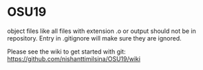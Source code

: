 # OSU19

object files like all files with extension .o or output should not be in repository. Entry in .gitignore will make sure they are ignored.

Please see the wiki to get started with git:
https://github.com/nishanttimilsina/OSU19/wiki

